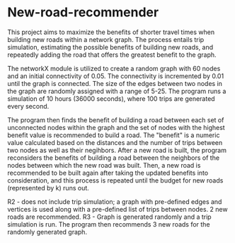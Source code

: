 # New-road-recommender
This project aims to maximize the benefits of shorter travel times when building new roads within a network graph. The process entails trip simulation, estimating the possible benefits of building new roads, and repeatedly adding the road that offers the greatest benefit to the graph.

The networkX module is utilized to create a random graph with 60 nodes and an initial connectivity of 0.05. The connectivity is incremented by 0.01 until the graph is connected. The size of the edges between two nodes in the graph are randomly assigned with a range of 5-25. The program runs a simulation of 10 hours (36000 seconds), where 100 trips are generated every second.

The program then finds the benefit of building a road between each set of unconnected nodes within the graph and the set of nodes with the highest benefit value is recommended to build a road. The "benefit" is a numeric value calculated based on the distances and the number of trips between two nodes as well as their negihbors. After a new road is built, the program reconsiders the benefits of building a road between the neighbors of the nodes between which the new road was built. Then, a new road is recommended to be built again after taking the updated benefits into consideration, and this process is repeated until the budget for new roads (represented by k) runs out.

R2 - does not include trip simulation; a graph with pre-defined edges and vertices is used along with a pre-defined list of trips between nodes. 2 new roads are recommended.
R3 - Graph is generated randomly and a trip simulation is run. The program then recommends 3 new roads for the randomly generated graph.
